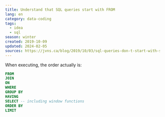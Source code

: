 ```yaml
---
title: Understand that SQL queries start with FROM
lang: en
category: data-coding
tags:
  - idea
  - sql
season: winter
created: 2019-10-09
updated: 2024-02-05
sources: https://jvns.ca/blog/2019/10/03/sql-queries-don-t-start-with-select/
---
```


When executing, the order actually is:

```sql
FROM
JOIN
ON
WHERE
GROUP BY
HAVING
SELECT -- including window functions
ORDER BY
LIMIT
```